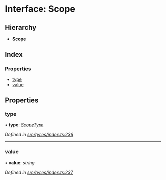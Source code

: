 # Interface: Scope

## Hierarchy

* **Scope**

## Index

### Properties

* [type](scope.md#type)
* [value](scope.md#value)

## Properties

###  type

• **type**: *[ScopeType](../enums/scopetype.md)*

*Defined in [src/types/index.ts:236](https://github.com/PolymathNetwork/polymesh-sdk/blob/108d588b/src/types/index.ts#L236)*

___

###  value

• **value**: *string*

*Defined in [src/types/index.ts:237](https://github.com/PolymathNetwork/polymesh-sdk/blob/108d588b/src/types/index.ts#L237)*
